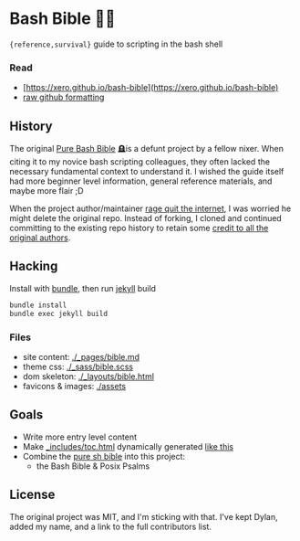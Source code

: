 # Bash Bible 🐚📖
`{reference,survival}` guide to scripting in the bash shell

### Read

* [https://xero.github.io/bash-bible](https://xero.github.io/bash-bible)
* [raw github formatting](https://github.com/xero/bash-bible/blob/gh-pages/_pages/bible.md)

## History
The original [Pure Bash Bible](https://github.com/dylanaraps/pure-bash-bible) 🪦is a defunt project by a fellow nixer. When citing it to my novice bash scripting colleagues, they often lacked the necessary fundamental context to understand it. I wished the guide itself had more beginner level information, general reference materials, and maybe more flair ;D

When the project author/maintainer [rage quit the internet](https://github.com/dylanaraps/dylanaraps/commit/811599cc564418e242f23a11082299323e7f62f8), I was worried he might delete the original repo. Instead of forking, I cloned and continued committing to the existing repo history to retain some [credit to all the original authors](https://github.com/xero/bash-bible/graphs/contributors).

## Hacking
Install with [bundle](https://bundler.io), then run [jekyll](https://jekyllrb.com) build

```sh
bundle install
bundle exec jekyll build
```

### Files
* site content: [./_pages/bible.md](_pages/bible.md)
* theme css: [./_sass/bible.scss](_sass/bible.scss)
* dom skeleton: [./_layouts/bible.html](_layouts/bible.html)
* favicons & images: [./assets](assets)

## Goals
* Write more entry level content
* Make [_includes/toc.html](_includes/toc.html) dynamically generated [like this](https://ranvir.xyz/blog/creating-table-of-content-in-jekyll-blog-without-plugin/)
* Combine the [pure sh bible](https://github.com/dylanaraps/pure-sh-bible) into this project:
    * the Bash Bible & Posix Psalms

## License
The original project was MIT, and I'm sticking with that.
I've kept Dylan, added my name, and a link to the full contributors list.
